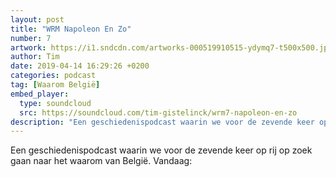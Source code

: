 ```yaml
---
layout: post
title: "WRM Napoleon En Zo"
number: 7
artwork: https://i1.sndcdn.com/artworks-000519910515-ydymq7-t500x500.jpg
author: Tim
date: 2019-04-14 16:29:26 +0200
categories: podcast
tag: [Waarom België]
embed_player:
  type: soundcloud
  src: https://soundcloud.com/tim-gistelinck/wrm7-napoleon-en-zo
description: "Een geschiedenispodcast waarin we voor de zevende keer op rij op zoek gaan naar het waarom van België."
---
```

Een geschiedenispodcast waarin we voor de zevende keer op rij op zoek gaan naar het waarom van België. Vandaag:
